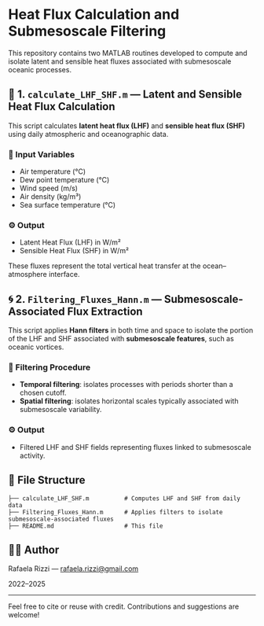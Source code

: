 # Heat Flux Calculation and Submesoscale Filtering

This repository contains two MATLAB routines developed to compute and isolate latent and sensible heat fluxes associated with submesoscale oceanic processes.

## 🧮 1. `calculate_LHF_SHF.m` — Latent and Sensible Heat Flux Calculation

This script calculates **latent heat flux (LHF)** and **sensible heat flux (SHF)** using daily atmospheric and oceanographic data.

### 🔧 Input Variables
- Air temperature (°C)
- Dew point temperature (°C)
- Wind speed (m/s)
- Air density (kg/m³)
- Sea surface temperature (°C)

### ⚙️ Output
- Latent Heat Flux (LHF) in W/m²
- Sensible Heat Flux (SHF) in W/m²

These fluxes represent the total vertical heat transfer at the ocean–atmosphere interface.

## 🌀 2. `Filtering_Fluxes_Hann.m` — Submesoscale-Associated Flux Extraction

This script applies **Hann filters** in both time and space to isolate the portion of the LHF and SHF associated with **submesoscale features**, such as oceanic vortices.

### 🔧 Filtering Procedure
- **Temporal filtering**: isolates processes with periods shorter than a chosen cutoff.
- **Spatial filtering**: isolates horizontal scales typically associated with submesoscale variability.

### ⚙️ Output
- Filtered LHF and SHF fields representing fluxes linked to submesoscale activity.

## 📁 File Structure

```
├── calculate_LHF_SHF.m          # Computes LHF and SHF from daily data
├── Filtering_Fluxes_Hann.m      # Applies filters to isolate submesoscale-associated fluxes
├── README.md                    # This file
```

## 👩‍💻 Author

Rafaela Rizzi — [rafaela.rizzi@gmail.com](mailto:rafaela.rizzi@gmail.com)

2022–2025

---

Feel free to cite or reuse with credit. Contributions and suggestions are welcome!
